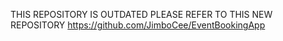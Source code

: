 THIS REPOSITORY IS OUTDATED
PLEASE REFER TO THIS NEW REPOSITORY https://github.com/JimboCee/EventBookingApp
